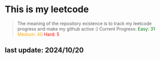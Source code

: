 # This is my leetcode

>The meaning of the repository existence is to track my leetcode progress and make my github active :)
>Current Progress:
><span style="color:green">Easy: 31</span>
><span style="color:orange">Medium: 40</span>
<span style="color:red">Hard: 5</span>

## last update: 2024/10/20